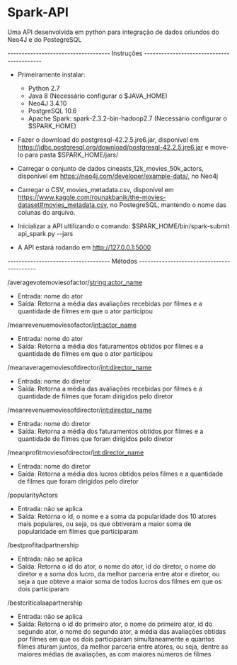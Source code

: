 # Spark-API
Uma API desenvolvida em python para integração de dados oriundos do Neo4J e do PostegreSQL

------------------------------------ Instruções ------------------------------------------

- Primeiramente instalar:
   - Python 2.7
   - Java 8 (Necessário configurar o $JAVA_HOME)
   - Neo4J 3.4.10
   - PostgreSQL 10.6
   - Apache Spark: spark-2.3.2-bin-hadoop2.7 (Necessário configurar o $SPARK_HOME)
   
- Fazer o download do postgresql-42.2.5.jre6.jar, disponível em https://jdbc.postgresql.org/download/postgresql-42.2.5.jre6.jar
e move-lo para pasta $SPARK_HOME/jars/
  
- Carregar o conjunto de dados cineasts_12k_movies_50k_actors, disponível em https://neo4j.com/developer/example-data/,
no Neo4j

- Carregar o CSV, movies_metadata.csv, disponível em https://www.kaggle.com/rounakbanik/the-movies-dataset#movies_metadata.csv, no PostegreSQL,
mantendo o nome das colunas do arquivo.   

- Inicializar a API ultilizando o comando: $SPARK_HOME/bin/spark-submit api_spark.py --jars

- A API estará rodando em http://127.0.0.1:5000

------------------------------------ Métodos ------------------------------------------

/averagevotemoviesofactor/<string:actor_name>
  - Entrada: nome do ator 
  - Saída: Retorna a média das avaliações recebidas por filmes e a quantidade de filmes em que o ator participou

/meanrevenuemoviesofactor/<int:actor_name>
  - Entrada: nome do ator 
  - Saída: Retorna a média dos faturamentos obtidos por filmes e a quantidade de filmes em que o ator participou

/meanaveragemoviesofdirector/<int:director_name>
  - Entrada: nome do diretor 
  - Saída: Retorna a média das avaliações recebidas por filmes e a quantidade de filmes que foram dirigidos pelo diretor

/meanrevenuemoviesofdirector/<int:director_name>
  - Entrada: nome do diretor 
  - Saída: Retorna a média dos faturamentos obtidos por filmes e a quantidade de filmes que foram dirigidos pelo diretor

/meanprofitmoviesofdirector/<int:director_name>
  - Entrada: nome do diretor 
  - Saída: Retorna a média dos lucros obtidos pelos filmes e a quantidade de filmes que foram dirigidos pelo diretor  
  
/popularityActors
  - Entrada: não se aplica
  - Saída:  Retorna o id, o nome e a soma da popularidade dos 10 atores mais populares, ou seja, os que obtiveram a maior soma de popularidade em filmes que participaram    

/bestprofitadpartnership
  - Entrada: não se aplica
  - Saída: Retorna o id do ator, o nome do ator, id do diretor, o nome do diretor e a soma dos lucro, da melhor parceria entre ator e diretor, ou seja a que obteve a maior soma de todos lucros dos filmes em que os dois participaram

/bestcriticalaapartnership
  - Entrada: não se aplica
  - Saída: Retorna o id do primeiro ator, o nome do primeiro ator, id do segundo ator, o nome do segundo ator, a média das avaliações obtidas por filmes em que os dois participaram simultaneamente e quantos filmes aturam juntos, da melhor parceria entre atores, ou seja, dentre as maiores médias de avaliações, as com maiores números de filmes

